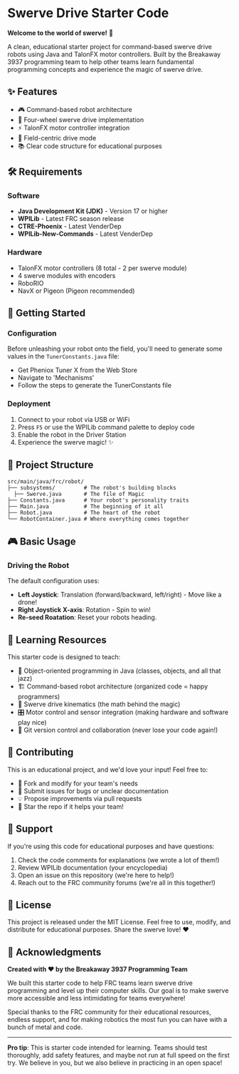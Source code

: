 # Swerve Drive Starter Code

**Welcome to the world of swerve!** 🎉

A clean, educational starter project for command-based swerve drive robots using Java and TalonFX motor controllers. Built by the Breakaway 3937 programming team to help other teams learn fundamental programming concepts and experience the magic of swerve drive.

## ✨ Features

- 🎮 Command-based robot architecture
- 🔄 Four-wheel swerve drive implementation
- ⚡ TalonFX motor controller integration
- 🧭 Field-centric drive mode
- 📚 Clear code structure for educational purposes

## 🛠️ Requirements

### Software
- **Java Development Kit (JDK)** - Version 17 or higher
- **WPILib** - Latest FRC season release
- **CTRE-Phoenix** - Latest VenderDep
- **WPILib-New-Commands** - Latest VenderDep

### Hardware
- TalonFX motor controllers (8 total - 2 per swerve module)
- 4 swerve modules with encoders
- RoboRIO
- NavX or Pigeon (Pigeon recommended)

## 🚀 Getting Started

### Configuration

Before unleashing your robot onto the field, you'll need to generate some values in the `TunerConstants.java` file:

- Get Pheniox Tuner X from the Web Store
- Navigate to 'Mechanisms'
- Follow the steps to generate the TunerConstants file

### Deployment

1. Connect to your robot via USB or WiFi
2. Press `F5` or use the WPILib command palette to deploy code
3. Enable the robot in the Driver Station
4. Experience the swerve magic! ✨

## 📁 Project Structure

```
src/main/java/frc/robot/
├── subsystems/         # The robot's building blocks
  ├── Swerve.java       # The file of Magic
├── Constants.java      # Your robot's personality traits
├── Main.java           # The beginning of it all
├── Robot.java          # The heart of the robot
└── RobotContainer.java # Where everything comes together
```

## 🎮 Basic Usage

### Driving the Robot

The default configuration uses:
- **Left Joystick**: Translation (forward/backward, left/right) - Move like a drone!
- **Right Joystick X-axis**: Rotation - Spin to win!
- **Re-seed Roatation**: Reset your robots heading.

## 📖 Learning Resources

This starter code is designed to teach:
- 🎯 Object-oriented programming in Java (classes, objects, and all that jazz)
- 🏗️ Command-based robot architecture (organized code = happy programmers)
- 🧮 Swerve drive kinematics (the math behind the magic)
- 🎛️ Motor control and sensor integration (making hardware and software play nice)
- 🌿 Git version control and collaboration (never lose your code again!)

## 🤝 Contributing

This is an educational project, and we'd love your input! Feel free to:
- 🍴 Fork and modify for your team's needs
- 🐛 Submit issues for bugs or unclear documentation
- 💡 Propose improvements via pull requests
- 🌟 Star the repo if it helps your team!

## 💬 Support

If you're using this code for educational purposes and have questions:
1. Check the code comments for explanations (we wrote a lot of them!)
2. Review WPILib documentation (your encyclopedia)
3. Open an issue on this repository (we're here to help!)
4. Reach out to the FRC community forums (we're all in this together!)

## 📜 License

This project is released under the MIT License. Feel free to use, modify, and distribute for educational purposes. Share the swerve love! ❤️

## 🙏 Acknowledgments

**Created with ❤️ by the Breakaway 3937 Programming Team**

We built this starter code to help FRC teams learn swerve drive programming and level up their computer skills. Our goal is to make swerve more accessible and less intimidating for teams everywhere!

Special thanks to the FRC community for their educational resources, endless support, and for making robotics the most fun you can have with a bunch of metal and code.

---

**Pro tip**: This is starter code intended for learning. Teams should test thoroughly, add safety features, and maybe not run at full speed on the first try. We believe in you, but we also believe in practicing in an open space!
